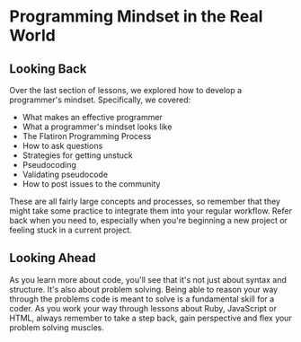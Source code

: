 # Programming Mindset in the Real World

## Looking Back

Over the last section of lessons, we explored how to develop a programmer's
mindset. Specifically, we covered:

- What makes an effective programmer
- What a programmer's mindset looks like
- The Flatiron Programming Process
- How to ask questions
- Strategies for getting unstuck
- Pseudocoding
- Validating pseudocode
- How to post issues to the community

These are all fairly large concepts and processes, so remember that they might
take some practice to integrate them into your regular workflow. Refer back when
you need to, especially when you're beginning a new project or feeling stuck in
a current project.

## Looking Ahead

As you learn more about code, you'll see that it's not just about syntax and
structure. It's also about problem solving. Being able to reason your way
through the problems code is meant to solve is a fundamental skill for a coder.
As you work your way through lessons about Ruby, JavaScript or HTML, always
remember to take a step back, gain perspective and flex your problem solving
muscles.

